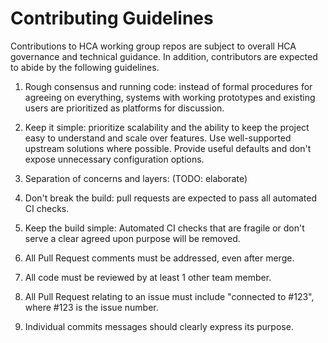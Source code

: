 # Contributing Guidelines
Contributions to HCA working group repos are subject to overall HCA
governance and technical guidance. In addition, contributors are
expected to abide by the following guidelines.

1. Rough consensus and running code: instead of formal procedures for
  agreeing on everything, systems with working prototypes and existing
  users are prioritized as platforms for discussion.

1. Keep it simple: prioritize scalability and the ability to keep the
  project easy to understand and scale over features. Use
  well-supported upstream solutions where possible. Provide useful
  defaults and don't expose unnecessary configuration options.

1. Separation of concerns and layers: (TODO: elaborate)

1. Don't break the build: pull requests are expected to pass all
  automated CI checks.

1. Keep the build simple: Automated CI checks that are fragile or don't
  serve a clear agreed upon purpose will be removed.

1. All Pull Request comments must be addressed, even after merge.

1. All code must be reviewed by at least 1 other team member.

1. All Pull Request relating to an issue must include "connected to 
  #123", where #123 is the issue number.

1. Individual commits messages should clearly express its purpose.
